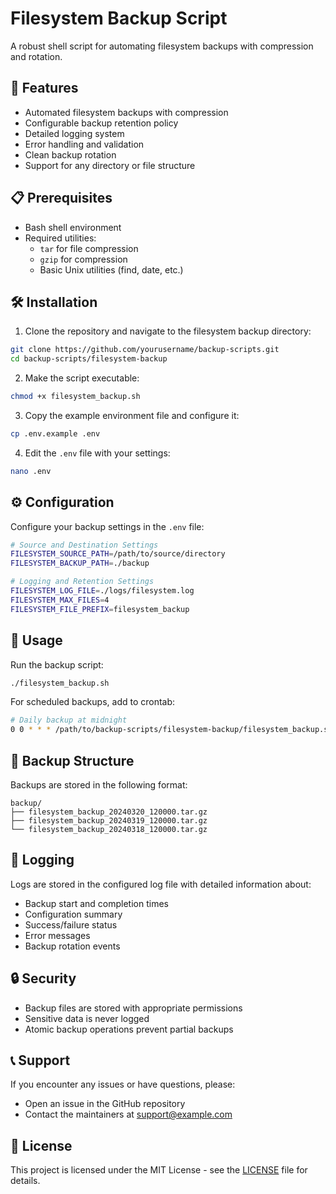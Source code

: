 # Filesystem Backup Script

A robust shell script for automating filesystem backups with compression and rotation.

## 🚀 Features

- Automated filesystem backups with compression
- Configurable backup retention policy
- Detailed logging system
- Error handling and validation
- Clean backup rotation
- Support for any directory or file structure

## 📋 Prerequisites

- Bash shell environment
- Required utilities:
  - `tar` for file compression
  - `gzip` for compression
  - Basic Unix utilities (find, date, etc.)

## 🛠️ Installation

1. Clone the repository and navigate to the filesystem backup directory:

```bash
git clone https://github.com/yourusername/backup-scripts.git
cd backup-scripts/filesystem-backup
```

2. Make the script executable:

```bash
chmod +x filesystem_backup.sh
```

3. Copy the example environment file and configure it:

```bash
cp .env.example .env
```

4. Edit the `.env` file with your settings:

```bash
nano .env
```

## ⚙️ Configuration

Configure your backup settings in the `.env` file:

```bash
# Source and Destination Settings
FILESYSTEM_SOURCE_PATH=/path/to/source/directory
FILESYSTEM_BACKUP_PATH=./backup

# Logging and Retention Settings
FILESYSTEM_LOG_FILE=./logs/filesystem.log
FILESYSTEM_MAX_FILES=4
FILESYSTEM_FILE_PREFIX=filesystem_backup
```

## 🚀 Usage

Run the backup script:

```bash
./filesystem_backup.sh
```

For scheduled backups, add to crontab:

```bash
# Daily backup at midnight
0 0 * * * /path/to/backup-scripts/filesystem-backup/filesystem_backup.sh
```

## 📁 Backup Structure

Backups are stored in the following format:

```
backup/
├── filesystem_backup_20240320_120000.tar.gz
├── filesystem_backup_20240319_120000.tar.gz
└── filesystem_backup_20240318_120000.tar.gz
```

## 📝 Logging

Logs are stored in the configured log file with detailed information about:

- Backup start and completion times
- Configuration summary
- Success/failure status
- Error messages
- Backup rotation events

## 🔒 Security

- Backup files are stored with appropriate permissions
- Sensitive data is never logged
- Atomic backup operations prevent partial backups

## 📞 Support

If you encounter any issues or have questions, please:

- Open an issue in the GitHub repository
- Contact the maintainers at support@example.com

## 📝 License

This project is licensed under the MIT License - see the [LICENSE](../LICENSE) file for details.
